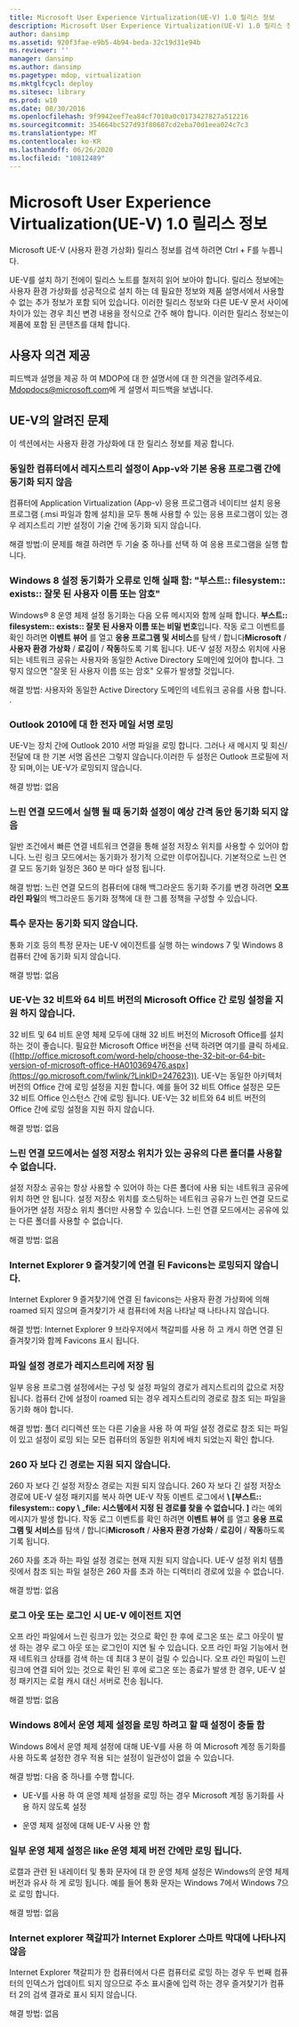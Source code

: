 ```yaml
---
title: Microsoft User Experience Virtualization(UE-V) 1.0 릴리스 정보
description: Microsoft User Experience Virtualization(UE-V) 1.0 릴리스 정보
author: dansimp
ms.assetid: 920f3fae-e9b5-4b94-beda-32c19d31e94b
ms.reviewer: ''
manager: dansimp
ms.author: dansimp
ms.pagetype: mdop, virtualization
ms.mktglfcycl: deploy
ms.sitesec: library
ms.prod: w10
ms.date: 08/30/2016
ms.openlocfilehash: 9f9942eef7ea84cf7010a0c0173427827a512216
ms.sourcegitcommit: 354664bc527d93f80687cd2eba70d1eea024c7c3
ms.translationtype: MT
ms.contentlocale: ko-KR
ms.lasthandoff: 06/26/2020
ms.locfileid: "10812489"
---
```

# Microsoft User Experience Virtualization(UE-V) 1.0 릴리스 정보


Microsoft UE-V (사용자 환경 가상화) 릴리스 정보를 검색 하려면 Ctrl + F를 누릅니다.

UE-V를 설치 하기 전에이 릴리스 노트를 철저히 읽어 보아야 합니다. 릴리스 정보에는 사용자 환경 가상화를 성공적으로 설치 하는 데 필요한 정보와 제품 설명서에서 사용할 수 없는 추가 정보가 포함 되어 있습니다. 이러한 릴리스 정보와 다른 UE-V 문서 사이에 차이가 있는 경우 최신 변경 내용을 정식으로 간주 해야 합니다. 이러한 릴리스 정보는이 제품에 포함 된 콘텐츠를 대체 합니다.

## 사용자 의견 제공


피드백과 설명을 제공 하 여 MDOP에 대 한 설명서에 대 한 의견을 알려주세요. [Mdopdocs@microsoft.com](mailto:mdopdocs@microsoft.com?subject=UE-V%20Documentation)에 게 설명서 피드백을 보냅니다.

## UE-V의 알려진 문제


이 섹션에서는 사용자 환경 가상화에 대 한 릴리스 정보를 제공 합니다.

### 동일한 컴퓨터에서 레지스트리 설정이 App-v와 기본 응용 프로그램 간에 동기화 되지 않음

컴퓨터에 Application Virtualization (App-v) 응용 프로그램과 네이티브 설치 응용 프로그램 (.msi 파일과 함께 설치)을 모두 통해 사용할 수 있는 응용 프로그램이 있는 경우 레지스트리 기반 설정이 기술 간에 동기화 되지 않습니다.

해결 방법:이 문제를 해결 하려면 두 기술 중 하나를 선택 하 여 응용 프로그램을 실행 합니다.

### Windows 8 설정 동기화가 오류로 인해 실패 함: "부스트:: filesystem:: exists:: 잘못 된 사용자 이름 또는 암호"

Windows® 8 운영 체제 설정 동기화는 다음 오류 메시지와 함께 실패 합니다. **부스트:: filesystem:: exists:: 잘못 된 사용자 이름 또는 비밀 번호**입니다. 작동 로그 이벤트를 확인 하려면 **이벤트 뷰어** 를 열고 **응용 프로그램 및 서비스**를 탐색  /  합니다**Microsoft**  /  **사용자 환경 가상화**  /  **로깅이**  /  **작동**하도록 기록 됩니다. UE-V 설정 저장소 위치에 사용 되는 네트워크 공유는 사용자와 동일한 Active Directory 도메인에 있어야 합니다. 그렇지 않으면 "잘못 된 사용자 이름 또는 암호" 오류가 발생할 것입니다.

해결 방법: 사용자와 동일한 Active Directory 도메인의 네트워크 공유를 사용 합니다. .

### Outlook 2010에 대 한 전자 메일 서명 로밍

UE-V는 장치 간에 Outlook 2010 서명 파일을 로밍 합니다. 그러나 새 메시지 및 회신/전달에 대 한 기본 서명 옵션은 그렇지 않습니다.이러한 두 설정은 Outlook 프로필에 저장 되며,이는 UE-V가 로밍되지 않습니다.

해결 방법: 없음

### 느린 연결 모드에서 실행 될 때 동기화 설정이 예상 간격 동안 동기화 되지 않음

일반 조건에서 빠른 연결 네트워크 연결을 통해 설정 저장소 위치를 사용할 수 있어야 합니다. 느린 링크 모드에서는 동기화가 정기적 으로만 이루어집니다. 기본적으로 느린 연결 모드 동기화 일정은 360 분 마다 설정 됩니다.

해결 방법: 느린 연결 모드의 컴퓨터에 대해 백그라운드 동기화 주기를 변경 하려면 **오프 라인 파일**의 백그라운드 동기화 정책에 대 한 그룹 정책을 구성할 수 있습니다.

### 특수 문자는 동기화 되지 않습니다.

통화 기호 등의 특정 문자는 UE-V 에이전트를 실행 하는 windows 7 및 Windows 8 컴퓨터 간에 동기화 되지 않습니다.

해결 방법: 없음

### UE-V는 32 비트와 64 비트 버전의 Microsoft Office 간 로밍 설정을 지원 하지 않습니다.

32 비트 및 64 비트 운영 체제 모두에 대해 32 비트 버전의 Microsoft Office를 설치 하는 것이 좋습니다. 필요한 Microsoft Office 버전을 선택 하려면 여기를 클릭 하세요. ([http://office.microsoft.com/word-help/choose-the-32-bit-or-64-bit-version-of-microsoft-office-HA010369476.aspx](https://go.microsoft.com/fwlink/?LinkID=247623)). UE-V는 동일한 아키텍처 버전의 Office 간에 로밍 설정을 지원 합니다. 예를 들어 32 비트 Office 설정은 모든 32 비트 Office 인스턴스 간에 로밍 됩니다. UE-V는 32 비트와 64 비트 버전의 Office 간에 로밍 설정을 지원 하지 않습니다.

해결 방법: 없음

### 느린 연결 모드에서는 설정 저장소 위치가 있는 공유의 다른 폴더를 사용할 수 없습니다.

설정 저장소 공유는 항상 사용할 수 있어야 하는 다른 폴더에 사용 되는 네트워크 공유에 위치 하면 안 됩니다. 설정 저장소 위치를 호스팅하는 네트워크 공유가 느린 연결 모드로 들어가면 설정 저장소 위치 폴더만 사용할 수 있습니다. 느린 연결 모드에서는 공유에 있는 다른 폴더를 사용할 수 없습니다.

해결 방법: 없음

### Internet Explorer 9 즐겨찾기에 연결 된 Favicons는 로밍되지 않습니다.

Internet Explorer 9 즐겨찾기에 연결 된 favicons는 사용자 환경 가상화에 의해 roamed 되지 않으며 즐겨찾기가 새 컴퓨터에 처음 나타날 때 나타나지 않습니다.

해결 방법: Internet Explorer 9 브라우저에서 책갈피를 사용 하 고 캐시 하면 연결 된 즐겨찾기와 함께 Favicons 표시 됩니다.

### 파일 설정 경로가 레지스트리에 저장 됨

일부 응용 프로그램 설정에서는 구성 및 설정 파일의 경로가 레지스트리의 값으로 저장 됩니다. 컴퓨터 간에 설정이 roamed 되는 경우 레지스트리의 경로로 참조 되는 파일을 동기화 해야 합니다.

해결 방법: 폴더 리디렉션 또는 다른 기술을 사용 하 여 파일 설정 경로로 참조 되는 파일이 있고 설정이 로밍 되는 모든 컴퓨터의 동일한 위치에 배치 되었는지 확인 합니다.

### 260 자 보다 긴 경로는 지원 되지 않습니다.

260 자 보다 긴 설정 저장소 경로는 지원 되지 않습니다. 260 자 보다 긴 설정 저장소 경로에 UE-V 설정 패키지를 복사 하면 UE-V 작동 이벤트 로그에서 **\ [부스트:: filesystem:: copy \ _file: 시스템에서 지정 된 경로를 찾을 수 없습니다. \]** 라는 예외 메시지가 발생 합니다. 작동 로그 이벤트를 확인 하려면 **이벤트 뷰어** 를 열고 **응용 프로그램 및 서비스**를 탐색  /  합니다**Microsoft**  /  **사용자 환경 가상화**  /  **로깅이**  /  **작동**하도록 기록 됩니다.

260 자를 초과 하는 파일 설정 경로는 현재 지원 되지 않습니다. UE-V 설정 위치 템플릿에서 참조 되는 파일 설정은 260 자를 초과 하는 디렉터리 경로에 있을 수 없습니다.

해결 방법: 없음

### 로그 아웃 또는 로그인 시 UE-V 에이전트 지연

오프 라인 파일에서 느린 링크가 있는 것으로 확인 한 후에 로그온 또는 로그 아웃이 발생 하는 경우 로그 아웃 또는 로그인이 지연 될 수 있습니다. 오프 라인 파일 기능에서 현재 네트워크 상태를 검색 하는 데 최대 3 분이 걸릴 수 있습니다. 오프 라인 파일이 느린 링크에 연결 되어 있는 것으로 확인 된 후에 로그온 또는 종료가 발생 한 경우, UE-V 설정 패키지는 로컬 캐시 대신 서버로 전송 됩니다.

해결 방법: 없음

### Windows 8에서 운영 체제 설정을 로밍 하려고 할 때 설정이 충돌 함

Windows 8에서 운영 체제 설정에 대해 UE-V를 사용 하 여 Microsoft 계정 동기화를 사용 하도록 설정한 경우 적용 되는 설정이 일관성이 없을 수 있습니다.

해결 방법: 다음 중 하나를 수행 합니다.

-   UE-V를 사용 하 여 운영 체제 설정을 로밍 하는 경우 Microsoft 계정 동기화를 사용 하지 않도록 설정

-   운영 체제 설정에 대해 UE-V 사용 안 함

### 일부 운영 체제 설정은 like 운영 체제 버전 간에만 로밍 됩니다.

로캘과 관련 된 내레이터 및 통화 문자에 대 한 운영 체제 설정은 Windows의 운영 체제 버전과 유사 하 게 로밍 됩니다. 예를 들어 통화 문자는 Windows 7에서 Windows 7으로 로밍 합니다.

해결 방법: 없음

### Internet explorer 책갈피가 Internet Explorer 스마트 막대에 나타나지 않음

Internet Explorer 책갈피가 한 컴퓨터에서 다른 컴퓨터로 로밍 하는 경우 두 번째 컴퓨터의 인덱스가 업데이트 되지 않으므로 주소 표시줄에 입력 하는 경우 즐겨찾기가 컴퓨터 2의 검색 결과로 표시 되지 않습니다.

해결 방법: 없음

 

 





